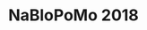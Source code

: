 ---
title: NaBloPoMo 2018
excerpt: NaBloPoMo stands for “National Blog Posting Month”. A new blog post everyday during November.
---